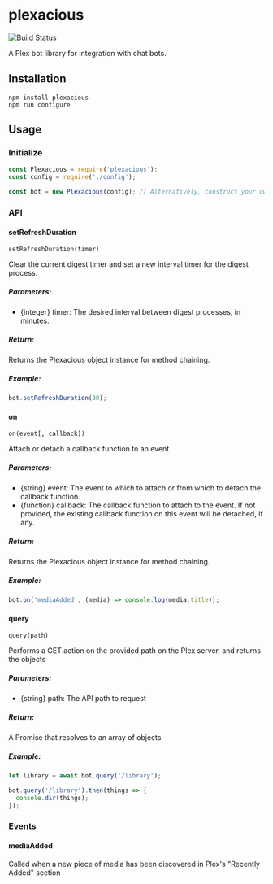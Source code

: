 # plexacious
[![Build Status](https://gitlab.com/ketsugi/plexacious/badges/master/build.svg)](https://gitlab.com/ketsugi/plexacious/builds/)

A Plex bot library for integration with chat bots.

## Installation

```
npm install plexacious
npm run configure
```

## Usage

### Initialize
```Javascript
const Plexacious = require('plexacious');
const config = require('./config');

const bot = new Plexacious(config); // Alternatively, construct your own config object and pass it in
```

### API

#### setRefreshDuration

`setRefreshDuration(timer)`

Clear the current digest timer and set a new interval timer for the digest process.

##### Parameters:
- {integer} timer: The desired interval between digest processes, in minutes.

##### Return:
Returns the Plexacious object instance for method chaining.

##### Example:

```Javascript
bot.setRefreshDuration(30);
```

#### on

`on(event[, callback])`

Attach or detach a callback function to an event

##### Parameters:
- {string} event: The event to which to attach or from which to detach the callback function.
- {function} callback: The callback function to attach to the event. If not provided, the existing callback function on this event will be detached, if any.

##### Return:
Returns the Plexacious object instance for method chaining.

##### Example:
```Javascript
bot.on('mediaAdded', (media) => console.log(media.title));
```

#### query

`query(path)`

Performs a GET action on the provided path on the Plex server, and returns the objects

##### Parameters:
- {string} path: The API path to request

##### Return:
A Promise that resolves to an array of objects

##### Example:
```Javascript
let library = await bot.query('/library');
```

```Javascript
bot.query('/library').then(things => {
  console.dir(things);
});
```

### Events

#### mediaAdded

Called when a new piece of media has been discovered in Plex's "Recently Added" section